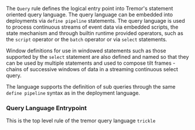 The `Query` rule defines the logical entry point into Tremor's statement
oriented query language. The query language can be embedded into deployments
via `define pipeline` statements. The query language is used to process
continuous streams of event data via embedded scripts, the state mechanism
and through builtin runtime provided operators, such as the `script` operator
or the `batch` operator or via `select` statements.

Window definitions for use in windowed statements such as those supported by
the `select` statement are also defined and named so that they can be used
by multiple statements and used to compose tilt frames - chains of successive
windows of data in a streaming continuous select query.

The language supports the definition of sub queries through the same `define pipeline`
syntax as in the deployment language.

### Query Language Entrypoint

This is the top level rule of the tremor query language `trickle`

